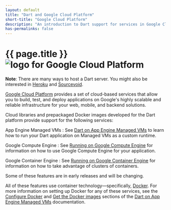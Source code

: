 ```yaml
---
layout: default
title: "Dart and Google Cloud Platform"
short-title: "Google Cloud Platform"
description: "An introduction to Dart support for services in Google Cloud Platform."
has-permalinks: false
---
```


# {{ page.title }} <img src="images/GoogleCloudPlatform-logo.png" alt="logo for Google Cloud Platform">

**Note**: There are many ways to host a Dart server. You might also be
interested in [Heroku][] and [Sourcevoid](https://www.sourcevoid.com/).

[Google Cloud Platform](https://cloud.google.com/)
provides a set of cloud-based services that allow you to build,
test, and deploy applications on Google's highly scalable
and reliable infrastructure for your web, mobile, and backend solutions.

Cloud libraries and prepackaged Docker images developed for the
Dart platform provide support for the following services:

App Engine Managed VMs
: See [Dart on App Engine Managed VMs](app-engine) to learn how to
  run your Dart application on Managed VMs as a custom runtime.

Google Compute Engine
: See
  [Running on Google Compute Engine](https://github.com/dart-lang/dart_docker/tree/master/hello#running-on-google-compute-engine) for information
  on how to use Google Compute Engine for your application.

Google Container Engine
: See
  [Running on Google Container Engine](https://github.com/dart-lang/dart_docker/tree/master/hello#running-on-google-container-engine)
  for information on how to take advantage of clusters of containers.

Some of these features are in early releases and will be changing.

All of these features use container technology&mdash;specifically,
[Docker](https://www.docker.com/).
For more information on setting up Docker for any of these services, see
the [Configure Docker](app-engine/setup.html#configure-docker) and
[Get the Docker images](app-engine/setup.html#get-the-docker-images)
sections of the [Dart on App Engine Managed VMs](app-engine/)
documentation.

[Heroku]: https://github.com/igrigorik/heroku-buildpack-dart
[Dartvoid]: http://www.dartvoid.com/

